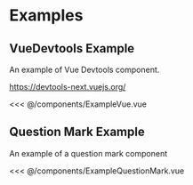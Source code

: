 # Examples

## VueDevtools Example

An example of Vue Devtools component.

https://devtools-next.vuejs.org/

<script setup>
import { withBase } from 'vitepress'
</script>

<div class="rounded-t-lg overflow-hidden">
    <EmbedIframe class="h-350px sm:h-450px" :src="withBase('/examples/component-vue-example.html')" />
</div>

<div class="rounded-b-lg dark:bg-#161618 border-x border-b relative overflow-auto max-h-400px   dark:border-zinc-800">
<div class="-my-4 ">

<<< @/components/ExampleVue.vue

</div>
</div>

## Question Mark Example

An example of a question mark component

<div class="rounded-t-lg overflow-hidden">
    <EmbedIframe class="h-350px sm:h-450px" :src="withBase('/examples/component-question-mark-example.html')" />
</div>

<div class="rounded-b-lg dark:bg-#161618 border-x border-b relative overflow-auto max-h-400px   dark:border-zinc-800">
<div class="-my-4 ">

<<< @/components/ExampleQuestionMark.vue

</div>
</div>
